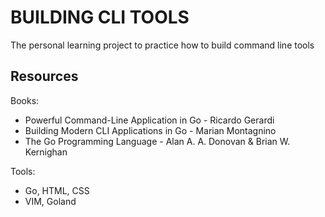 # BUILDING CLI TOOLS  
The personal learning project to practice how to build command line tools 

## Resources 

Books: 
- Powerful Command-Line Application in Go - Ricardo Gerardi
- Building Modern CLI Applications in Go - Marian Montagnino
- The Go Programming Language - Alan A. A. Donovan & Brian W. Kernighan

Tools: 
- Go, HTML, CSS  
- VIM, Goland  

